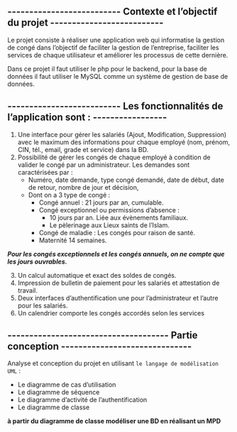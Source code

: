 
## -------------------------- Contexte et l’objectif  du projet --------------------------
Le projet consiste à réaliser une application web qui informatise la gestion de congé dans l’objectif de faciliter la gestion de l’entreprise, faciliter les services de chaque utilisateur et améliorer les processus de cette dernière.   

Dans ce projet il faut utiliser le php pour le backend, pour la base de données il faut utiliser le MySQL comme un système de gestion de base de données. 

## -------------------------- Les fonctionnalités de l’application sont : -----------------
1. Une interface pour gérer les salariés (Ajout, Modification, Suppression)  avec le maximum des informations pour chaque employé (nom, prénom, CIN, tél., email, grade et service) dans la BD.
2. Possibilité de gérer les congés de chaque employé à condition de valider le congé par un administrateur. Les demandes sont caractérisées par : 
    - Numéro, date demande, type congé demandé, date de début, date de retour, nombre de jour et décision, 
    - Dont on a 3 type de congé :  
        * Congé annuel : 21 jours par an, cumulable.  
        * Congé exceptionnel ou permissions d’absence : 
            - 10 jours par an. Liée aux évènements familiaux. 
            - Le pèlerinage aux Lieux saints de l’Islam.  
        * Congé de maladie : Les congés pour raison de santé.  
        * Maternité 14 semaines.

***Pour les congés exceptionnels et les congés annuels, on ne compte que les jours ouvrables.***

3. Un calcul automatique et exact des soldes de congés.
4. Impression de bulletin de paiement pour les salariés et attestation de travail.
5. Deux interfaces d’authentification une pour l’administrateur et l’autre pour les salariés.
6. Un calendrier comporte les congés accordés selon les services

## ------------------------------------- Partie conception ------------------------------
Analyse et conception du projet en utilisant ```le langage de modélisation UML``` :
 - Le diagramme de cas d’utilisation
 - Le diagramme de séquence
 - Le diagramme d’activité de l’authentification
 - Le diagramme de classe 

**à partir du diagramme de classe modéliser une BD en réalisant un MPD**

    
